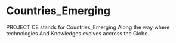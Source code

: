 # Countries_Emerging
PROJECT CE stands for Countries_Emerging Along the way where technologies And Knowledges evolves accross the Globe..
